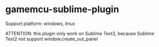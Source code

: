 # gamemcu-sublime-plugin

Support platform: windows, linux

ATTENTION: this plugin only work on Sublime Text3, because Sublime Text2 not support window.create_out_panel

